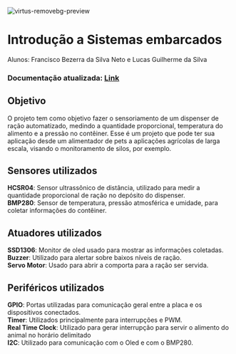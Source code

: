 ![virtus-removebg-preview](https://github.com/user-attachments/assets/87084fa5-825e-49a1-96c2-ad7c03441d86)  
# Introdução a Sistemas embarcados  
Alunos: Francisco Bezerra da Silva Neto e Lucas Guilherme da Silva  

### Documentação atualizada: [Link](https://docs.google.com/document/d/188odcYslumCye3yU5cTpZPQmUy0g13xBBZa_eQfxoBc/edit?usp=sharing)

## Objetivo
O projeto tem como objetivo fazer o sensoriamento de um dispenser de ração automatizado, medindo  a quantidade proporcional, temperatura do alimento e a pressão no contêiner. Esse é um projeto que pode ter sua aplicação desde um alimentador de pets a aplicações agrícolas de larga escala, visando o monitoramento de silos, por exemplo.

## Sensores utilizados
**HCSR04**: Sensor ultrassônico de distância, utilizado para medir a quantidade proporcional de ração no depósito do dispenser.  
**BMP280**: Sensor de temperatura, pressão atmosférica e umidade, para coletar informações do contêiner.    
  
## Atuadores utilizados
**SSD1306**: Monitor de oled usado para mostrar as informações coletadas.  
**Buzzer**: Utilizado para alertar sobre baixos níveis de ração.  
**Servo Motor**: Usado para abrir a comporta para a ração ser servida.  
  
## Periféricos utilizados  
**GPIO**: Portas utilizadas para comunicação geral entre a placa e os dispositivos conectados.  
**Timer**: Utilizados principalmente para interrupções e PWM.  
**Real Time Clock**: Utilizado para gerar interrupção para servir o alimento do animal no horário delimitado   
**I2C**: Utilizado para comunicação com o Oled e com o BMP280.  
